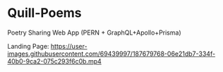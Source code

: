 # Quill-Poems
Poetry Sharing Web App (PERN + GraphQL+Apollo+Prisma)

Landing Page: 
https://user-images.githubusercontent.com/69439997/187679768-06e21db7-334f-40b0-9ca2-075c293f6c0b.mp4

